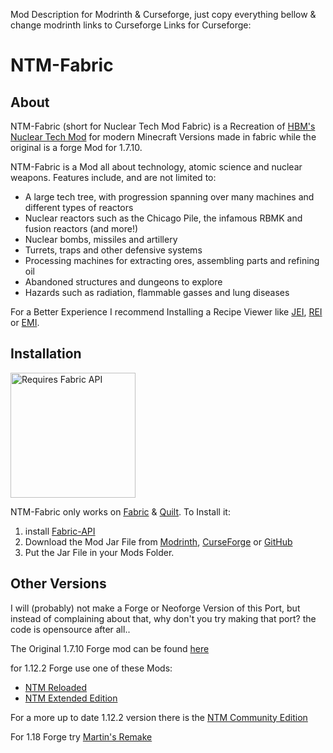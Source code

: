 Mod Description for Modrinth & Curseforge, just copy everything bellow & change modrinth links to Curseforge Links for Curseforge:

# NTM-Fabric
## About
NTM-Fabric (short for Nuclear Tech Mod Fabric) is a Recreation of [HBM's Nuclear Tech Mod](https://github.com/HbmMods/Hbm-s-Nuclear-Tech-GIT) for modern Minecraft Versions made in fabric while the original is a forge Mod for 1.7.10.

NTM-Fabric is a Mod all about technology, atomic science and nuclear weapons. Features include, and are not limited to:
- A large tech tree, with progression spanning over many machines and different types of reactors
- Nuclear reactors such as the Chicago Pile, the infamous RBMK and fusion reactors (and more!)
- Nuclear bombs, missiles and artillery
- Turrets, traps and other defensive systems
- Processing machines for extracting ores, assembling parts and refining oil
- Abandoned structures and dungeons to explore
- Hazards such as radiation, flammable gasses and lung diseases

For a Better Experience I recommend Installing a Recipe Viewer like [JEI](https://modrinth.com/mod/jei), [REI](https://modrinth.com/mod/rei) or [EMI](https://modrinth.com/mod/emi).

## Installation
<a href="https://modrinth.com/mod/fabric-api"><img src="https://i.imgur.com/Ol1Tcf8.png" alt="Requires Fabric API" width="200"></a>

NTM-Fabric only works on [Fabric](https://fabricmc.net/) & [Quilt](https://quiltmc.org/).
To Install it:
1. install [Fabric-API](https://modrinth.com/mod/fabric-api) 
2. Download the Mod Jar File from [Modrinth](TODO:Dont_forget_to_add_this_link), [CurseForge](TODO:Dont_forget_to_add_this_link) or [GitHub](https://github.com/fawnoculus/NTM-Fabric/releases)
3. Put the Jar File in your Mods Folder.

## Other Versions
I will (probably) not make a Forge or Neoforge Version of this Port, but instead of complaining about that, why don't you try making that port? the code is opensource after all..

The Original 1.7.10 Forge mod can be found [here](https://modrinth.com/mod/ntm)

for 1.12.2 Forge use one of these Mods:
- [NTM Reloaded](https://modrinth.com/mod/hbm-reloaded)
- [NTM Extended Edition](https://modrinth.com/mod/ntm-extended)

For a more up to date 1.12.2 version there is the [NTM Community Edition](https://codeberg.org/MrNorwood/Hbm-s-Nuclear-Tech-CE)

For 1.18 Forge try [Martin's Remake](https://codeberg.org/MartinTheDragon/Nuclear-Tech-Mod-Remake)
